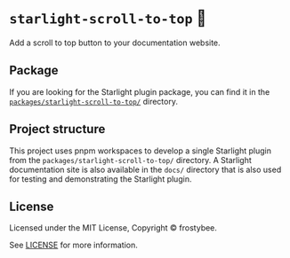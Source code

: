 # `starlight-scroll-to-top` 🔋

Add a scroll to top button to your documentation website.

## Package

If you are looking for the Starlight plugin package, you can find it in the [`packages/starlight-scroll-to-top/`](/packages/starlight-scroll-to-top/) directory.

## Project structure

This project uses pnpm workspaces to develop a single Starlight plugin from the `packages/starlight-scroll-to-top/` directory. A Starlight documentation site is also available in the `docs/` directory that is also used for testing and demonstrating the Starlight plugin.

## License

Licensed under the MIT License, Copyright © frostybee.

See [LICENSE](/LICENSE) for more information.
